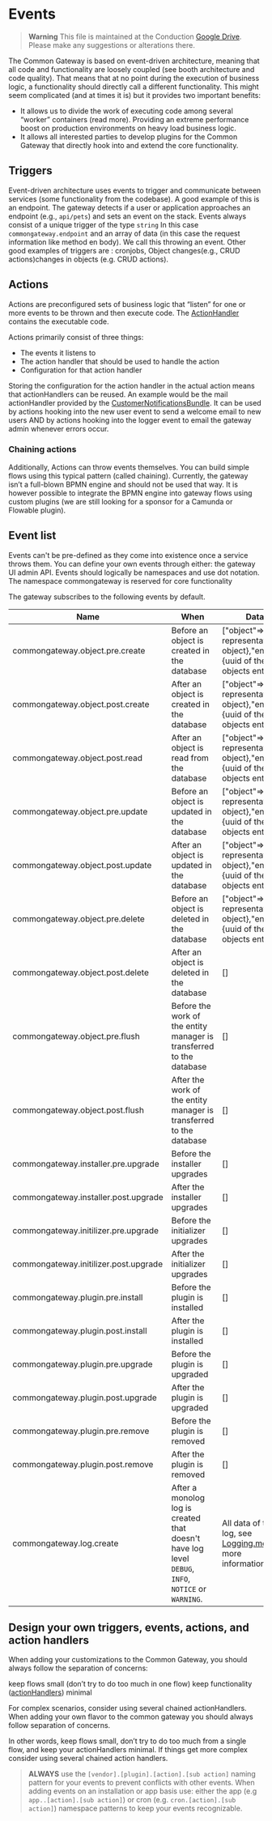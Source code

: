 # Events


> **Warning**
> This file is maintained at the Conduction [Google Drive](https://docs.google.com/document/d/1aeNZ9I8H4iq2XigByu96lJSe3Cw-lMcWx8bcuJBHxcE/edit). Please make any suggestions or alterations there.

The Common Gateway is based on event-driven architecture, meaning that all code and functionality are loosely coupled (see booth architecture and code quality). That means that at no point during the execution of business logic, a functionality should directly call a different functionality. This might seem complicated (and at times it is) but it provides two important benefits:

- It allows us to divide the work of executing code among several “worker” containers (read more). Providing an extreme performance boost on production environments on heavy load business logic.
- It allows all interested parties to develop plugins for the Common Gateway that directly hook into and extend the core functionality.

## Triggers

Event-driven architecture uses events to trigger and communicate between services (some functionality from the codebase). A good example of this is an endpoint.  The gateway detects if a user or application approaches an endpoint (e.g., `api/pets`) and sets an event on the stack. Events always consist of a unique trigger of the type `string` In this case `commongateway.endpoint` and an array of data (in this case the request information like method en body). We call this throwing an event. Other good examples of triggers are :
cronjobs,
Object changes(e.g., CRUD actions)changes in objects (e.g. CRUD actions).

## Actions

Actions are preconfigured sets of business logic that “listen” for one or more events to be thrown and then execute code. The [ActionHandler](Action_handlers.md) contains the executable code.

Actions primarily consist of three things:
- The events it listens to
- The action handler that should be used to handle the action
- Configuration for that action handler

Storing the configuration for the action handler in the actual action means that actionHandlers can be reused. 
An example would be the mail actionHandler provided by the [CustomerNotificationsBundle](https://github.com/commonGateway/customernotificationsBundle). 
It can be used by actions hooking into the new user event to send a welcome email to new users AND by actions hooking into the logger event to email the gateway admin whenever errors occur.

### Chaining actions

Additionally, Actions can throw events themselves. You can build simple flows using this typical pattern (called chaining). Currently, the gateway isn’t a full-blown BPMN engine and should not be used that way. It is however possible to integrate the BPMN engine into gateway flows using custom plugins (we are still looking for a sponsor for a Camunda or Flowable plugin).

## Event list

Events can't be pre-defined as they come into existence once a service throws them. You can define your own events through either:
the gateway UI
admin API.
Events should logically be namespaces and use dot notation. The namespace commongateway is reserved for core functionality

The gateway subscribes to the following events by default.

| Name                                  | When                                                                                                     | Data                                                                                |
|---------------------------------------|----------------------------------------------------------------------------------------------------------|-------------------------------------------------------------------------------------|
| commongateway.object.pre.create       | Before an object is created in the database                                                              | ["object"=>{array representation of object},"entity"=>{uuid of the objects entity}] |
| commongateway.object.post.create      | After an object is created in the database                                                               | ["object"=>{array representation of object},"entity"=>{uuid of the objects entity}] |
| commongateway.object.post.read        | After an object is read from the database                                                                | ["object"=>{array representation of object},"entity"=>{uuid of the objects entity}] |
| commongateway.object.pre.update       | Before an object is updated in the database                                                              | ["object"=>{array representation of object},"entity"=>{uuid of the objects entity}] |
| commongateway.object.post.update      | After an object is updated in the database                                                               | ["object"=>{array representation of object},"entity"=>{uuid of the objects entity}] |
| commongateway.object.pre.delete       | Before an object is deleted in the database                                                              | ["object"=>{array representation of object},"entity"=>{uuid of the objects entity}] |
| commongateway.object.post.delete      | After an object is deleted in the database                                                               | []                                                                                  |
| commongateway.object.pre.flush        | Before the work of the entity manager is transferred to the database                                     | []                                                                                  |
| commongateway.object.post.flush       | After the work of the entity manager is transferred to the database                                      | []                                                                                  |
| commongateway.installer.pre.upgrade   | Before the installer upgrades                                                                            | []                                                                                  |
| commongateway.installer.post.upgrade  | After the installer upgrades                                                                             | []                                                                                  |
| commongateway.initilizer.pre.upgrade  | Before the initializer upgrades                                                                          | []                                                                                  |
| commongateway.initilizer.post.upgrade | After the initializer upgrades                                                                           | []                                                                                  |
| commongateway.plugin.pre.install      | Before the plugin is installed                                                                           | []                                                                                  |
| commongateway.plugin.post.install     | After the plugin is installed                                                                            | []                                                                                  |
| commongateway.plugin.pre.upgrade      | Before the plugin is upgraded                                                                            | []                                                                                  |
| commongateway.plugin.post.upgrade     | After the plugin is upgraded                                                                             | []                                                                                  |
| commongateway.plugin.pre.remove       | Before the plugin is removed                                                                             | []                                                                                  |
| commongateway.plugin.post.remove      | After the plugin is removed                                                                              | []                                                                                  |
| commongateway.log.create              | After a monolog log is created that doesn't have log level `DEBUG`, `INFO`, `NOTICE` or `WARNING`. | All data of the log, see [Logging.md](Logging.md) for more information.             |



## Design your own triggers, events, actions, and action handlers

When adding your customizations to the Common Gateway, you should always follow the separation of concerns:

keep flows small (don’t try to do too much in one flow)
keep functionality ([actionHandlers](Action_handlers.md)) minimal

For complex scenarios, consider using several chained actionHandlers.
When adding your own flavor to the common gateway you should always follow separation of concerns.

In other words, keep flows small, don’t try to do too much from a single flow, and keep your actionHandlers minimal. If things get more complex consider using several chained action handlers.

> **ALWAYS** use the `[vendor].[plugin].[action].[sub action]` naming pattern for your events to prevent conflicts with other events. When adding events on an installation or app basis use: either the app (e.g `app..[action].[sub action]`) or cron (e.g. `cron.[action].[sub action]`) namespace patterns to keep your events recognizable.

